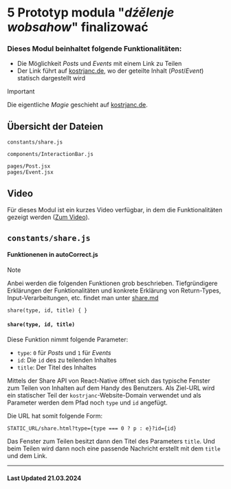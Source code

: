 # 5 Prototyp modula "_dźělenje wobsahow_" finalizować

### Dieses Modul beinhaltet folgende Funktionalitäten:

-   Die Möglichkeit _Posts_ und _Events_ mit einem Link zu Teilen
-   Der Link führt auf [kostrjanc.de](https://www.kostrjanc.de), wo der geteilte Inhalt (_Post_/_Event_) statisch dargestellt wird

> [!IMPORTANT]
> Die eigentliche _Magie_ geschieht auf [kostrjanc.de](https://www.kostrjanc.de).

## Übersicht der Dateien

```
constants/share.js

components/InteractionBar.js

pages/Post.jsx
pages/Event.jsx
```

## Video

Für dieses Modul ist ein kurzes Video verfügbar, in dem die Funktionalitäten gezeigt werden ([Zum Video](../assets/videos/05_dzelenje.mov)).

## `constants/share.js`

#### Funktionenen in autoCorrect.js

> [!NOTE]
> Anbei werden die folgenden Funktionen grob beschrieben. Tiefgründigere Erklärungen der Funktionalitäten und konkrete Erklärung von Return-Types, Input-Verarbeitungen, etc. findet man unter [share.md](../constants/CONSTANTS.md#sharejs-link)

```
share(type, id, title) { }
```

#### `share(type, id, title)`

Diese Funktion nimmt folgende Parameter:

-   `type`: `0` für _Posts_ und `1` für _Events_
-   `id`: Die `id` des zu teilenden Inhaltes
-   `title`: Der Titel des Inhaltes

Mittels der Share API von React-Native öffnet sich das typische Fenster zum Teilen von Inhalten auf dem Handy des Benutzers. Als Ziel-URL wird ein statischer Teil der `kostrjanc`-Website-Domain verwendet und als Parameter werden dem Pfad noch `type` und `id` angefügt.

Die URL hat somit folgende Form:

```
STATIC_URL/share.html?type={type === 0 ? p : e}?id={id}
```

Das Fenster zum Teilen besitzt dann den Titel des Parameters `title`. Und beim Teilen wird dann noch eine passende Nachricht erstellt mit dem `title` und dem Link.

<hr>

#### Last Updated 21.03.2024
